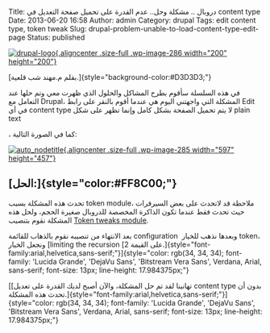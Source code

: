 Title: دروبال .. مشكلة وحل.. عدم القدرة على تحميل صفحة التعديل في content type
Date: 2013-06-20 16:58
Author: admin
Category: drupal
Tags: edit content type, token tweak
Slug: drupal-problem-unable-to-load-content-type-edit-page
Status: published

[![drupal-logo](../../static/images/drupal-problem-unable-to-load-content-type-edit-page/drupal-logo.gif){.aligncenter .size-full .wp-image-286 width="200" height="200"}](../../static/images/drupal-problem-unable-to-load-content-type-edit-page/drupal-logo.gif)

[بقلم م.مهند شب قلعية.]{style="background-color:#D3D3D3;"}

في هذه السلسلة سأقوم بطرح المشاكل والحلول الذي ظهرت معي وتم حلها عند التعامل مع Drupal، المشكلة التي واجهتني اليوم هي عندما أقوم بالنقر على رابط Edit في أي content type لا يتم تحميل الصفحة بشكل كامل وإنما تظهر على شكل plain text

، كما في الصورة التالية:

[![auto\_nodetitle](../../static/images/drupal-problem-unable-to-load-content-type-edit-page/auto_nodetitle.jpg){.aligncenter .size-full .wp-image-285 width="597" height="457"}](../../static/images/drupal-problem-unable-to-load-content-type-edit-page/auto_nodetitle.jpg)

[الحل:]{style="color:#FF8C00;"} 
-------------------------------

تحدث هذه المشكلة بسبب token module، ملاحظة قد لاتحدث على بعض السيرفرات حيث تحدث فقط عندما تكون الذاكرة المخصصة للدروبال صغيرة الحجم، ولحل هذه المشكلة نقوم بتنصيب [Token tweaks module](https://drupal.org/project/token_tweaks).

بعد الانتهاء من تنصيبه نقوم بالذهاب للقائمة configuration  وبعدها نذهب للخيار token، ونجعل الخيار [limiting the recursion [على القيمة 2.]{style="font-family:arial,helvetica,sans-serif;"}]{style="color: rgb(34, 34, 34); font-family: 'Lucida Grande', 'DejaVu Sans', 'Bitstream Vera Sans', Verdana, Arial, sans-serif; font-size: 13px; line-height: 17.984375px;"}

[[تهانينا لقد تم حل المشكلة، والآن أصبح لديك القدرة على تعديل content type بدون أن تحدث هذه المشكلة.]{style="font-family:arial,helvetica,sans-serif;"}]{style="color: rgb(34, 34, 34); font-family: 'Lucida Grande', 'DejaVu Sans', 'Bitstream Vera Sans', Verdana, Arial, sans-serif; font-size: 13px; line-height: 17.984375px;"}
